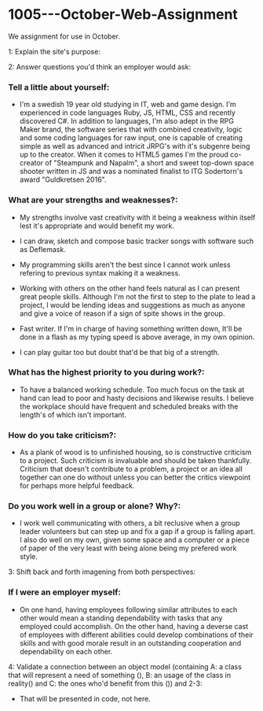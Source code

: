 # 1005---October-Web-Assignment
We assignment for use in October.

1: Explain the site's purpose:

2: Answer questions you'd think an employer would ask:
### Tell a little about yourself:
- I'm a swedish 19 year old studying in IT, web and game design. I'm experienced in code languages Ruby, JS, HTML, CSS and recently discovered C#. In addition to languages, I'm also adept in the RPG Maker brand, the software series that with combined creativity, logic and some coding languages for raw input, one is capable of creating simple as well as advanced and intricit JRPG's with it's subgenre being up to the creator. When it comes to HTML5 games I'm the proud co-creator of "Steampunk and Napalm", a short and sweet top-down space shooter written in JS and was a nominated finalist to ITG Sodertorn's award "Guldkretsen 2016".

### What are your strengths and weaknesses?:
- My strengths involve vast creativity with it being a weakness within itself lest it's appropriate and would benefit my work.

- I can draw, sketch and compose basic tracker songs with software such as Deflemask. 

- My programming skills aren't the best since I cannot work unless refering to previous syntax making it a weakness. 

- Working with others on the other hand feels natural as I can present great people skills. Although I'm not the first to step to the plate to lead a project, I would be lending ideas and suggestions as much as anyone and give a voice of reason if a sign of spite shows in the group.

- Fast writer. If I'm in charge of having something written down, It'll be done in a flash as my typing speed is above average, in my own opinion. 

- I can play guitar too but doubt that'd be that big of a strength.

### What has the highest priority to you during work?:
- To have a balanced working schedule. Too much focus on the task at hand can lead to poor and hasty decisions and likewise results. I believe the workplace should have frequent and scheduled breaks with the length's of which isn't important.

### How do you take criticism?:
- As a plank of wood is to unfinished housing, so is constructive criticism to a project. Such criticism is invaluable and should be taken thankfully. Criticism that doesn't contribute to a problem, a project or an idea all together can one do without unless you can better the critics viewpoint for perhaps more helpful feedback.

### Do you work well in a group or alone? Why?:
- I work well communicating with others, a bit reclusive when a group leader volunteers but can step up and fix a gap if a group is falling apart. I also do well on my own, given some space and a computer or a piece of paper of the very least with being alone being my prefered work style.

3: Shift back and forth imagening from both perspectives:
### If I were an employer myself:
- On one hand, having employees following similar attributes to each other would mean a standing dependability with tasks that any employed could accomplish. On the other hand, having a deverse cast of employees with different abilities could develop combinations of their skills and with good morale result in an outstanding cooperation and dependability on each other.

4: Validate a connection between an object model (containing A: a class that will represent a need of something (), B: an usage of the class in reality() and C: the ones who'd benefit from this ()) and 2-3:
- That will be presented in code, not here.
